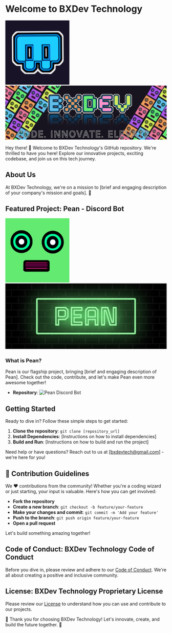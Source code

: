 # Welcome to BXDev Technology

<img src="img/logo.png" alt="BXDev Technology Logo" width="200"/> <img src="img/banner.jpg" alt="BXDev Technology Banner" width="650"/>

Hey there! 👋 Welcome to BXDev Technology's GitHub repository. We're thrilled to have you here! Explore our innovative projects, exciting codebase, and join us on this tech journey.

## About Us

At BXDev Technology, we're on a mission to [brief and engaging description of your company's mission and goals]. 🚀

## Featured Project: Pean - Discord Bot

<img src="img/pean_logo.png" alt="Pean Logo" width="200"/> <img src="img/pean_banner.jpg" alt="Pean Banner" width="650"/>

### What is Pean?

Pean is our flagship project, bringing [brief and engaging description of Pean]. Check out the code, contribute, and let's make Pean even more awesome together!

- **Repository**: ![Pean Discord Bot](https://github.com/Buuya/Buuya.github.io)

## Getting Started

Ready to dive in? Follow these simple steps to get started:

1. **Clone the repository**: `git clone [repository_url]`
2. **Install Dependencies**: [Instructions on how to install dependencies]
3. **Build and Run**: [Instructions on how to build and run the project]

Need help or have questions? Reach out to us at [bxdevtech@gmail.com] - we're here for you!

## 🚀 Contribution Guidelines

We ❤️ contributions from the community! Whether you're a coding wizard or just starting, your input is valuable. Here's how you can get involved:

- **Fork the repository**
- **Create a new branch**: `git checkout -b feature/your-feature`
- **Make your changes and commit**: `git commit -m 'Add your feature'`
- **Push to the branch**: `git push origin feature/your-feature`
- **Open a pull request**

Let's build something amazing together!

## Code of Conduct: BXDev Technology Code of Conduct

Before you dive in, please review and adhere to our [Code of Conduct](CODE_OF_CONDUCT.md). We're all about creating a positive and inclusive community.

## License: BXDev Technology Proprietary License

Please review our [License](LICENSE) to understand how you can use and contribute to our projects.

🌟 Thank you for choosing BXDev Technology! Let's innovate, create, and build the future together. 🌟
